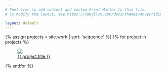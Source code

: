 ```yaml
---
# Feel free to add content and custom Front Matter to this file.
# To modify the layout, see https://jekyllrb.com/docs/themes/#overriding-theme-defaults

layout: default
---
```


<section class="page-home">
  {% assign projects = site.work | sort: 'sequence' %}
  {% for project in projects %}
  <figure class="work-box">
    <a href="{{ project.url }}">
      <img
        src="{{ project.cover_image | relative_url }}"
      />
      <figcaption>{{ project.title }}</figcaption>
    </a>
  </figure>
  {% endfor %}
</section>
